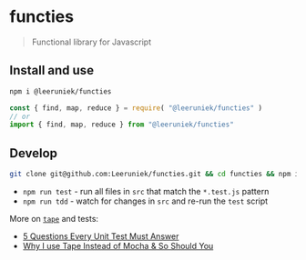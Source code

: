 # functies

> Functional library for Javascript

## Install and use

```bash
npm i @leeruniek/functies
```

```js
const { find, map, reduce } = require( "@leeruniek/functies" )
// or
import { find, map, reduce } from "@leeruniek/functies"
```

## Develop

```bash
git clone git@github.com:Leeruniek/functies.git && cd functies && npm i 
```

- `npm run test` - run all files in `src` that match the `*.test.js` pattern
- `npm run tdd` - watch for changes in `src` and re-run the `test` script

More on [`tape`](https://github.com/substack/tape) and tests:
- [5 Questions Every Unit Test Must Answer](https://medium.com/javascript-scene/what-every-unit-test-needs-f6cd34d9836d)
- [Why I use Tape Instead of Mocha & So Should You](https://medium.com/javascript-scene/why-i-use-tape-instead-of-mocha-so-should-you-6aa105d8eaf4)
